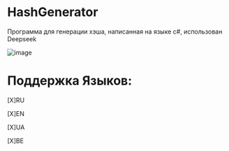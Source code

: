 # HashGenerator
Программа для генерации хэша, написанная на языке c#, использован Deepseek

![image](https://github.com/user-attachments/assets/ca9824eb-4288-4c88-a552-1a75d8ba4c1a)

# Поддержка Языков:

[X]RU

[X]EN

[X]UA

[X]BE
